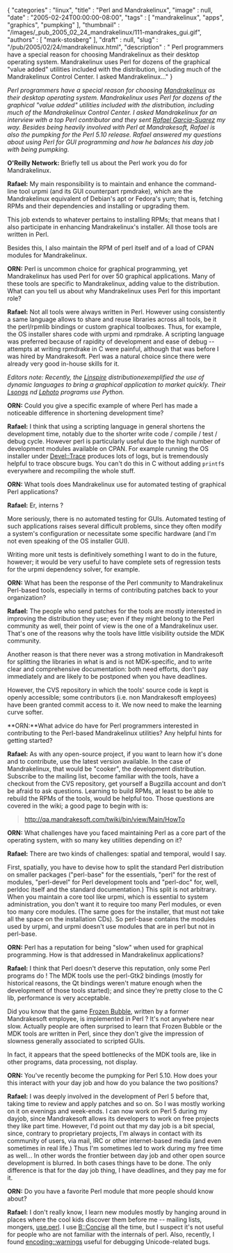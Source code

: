 {
   "categories" : "linux",
   "title" : "Perl and Mandrakelinux",
   "image" : null,
   "date" : "2005-02-24T00:00:00-08:00",
   "tags" : [
      "mandrakelinux",
      "apps",
      "graphics",
      "pumpking"
   ],
   "thumbnail" : "/images/_pub_2005_02_24_mandrakelinux/111-mandrakes_gui.gif",
   "authors" : [
      "mark-stosberg"
   ],
   "draft" : null,
   "slug" : "/pub/2005/02/24/mandrakelinux.html",
   "description" : " Perl programmers have a special reason for choosing Mandrakelinux as their desktop operating system. Mandrakelinux uses Perl for dozens of the graphical \"value added\" utilities included with the distribution, including much of the Mandrakelinux Control Center. I asked Mandrakelinux..."
}



*Perl programmers have a special reason for choosing [Mandrakelinux](http://www.mandrakelinux.com/) as their desktop operating system. Mandrakelinux uses Perl for dozens of the graphical "value added" utilities included with the distribution, including much of the Mandrakelinux Control Center. I asked Mandrakelinux for an interview with a top Perl contributor and they sent [Rafael Garcia-Suarez](http://rgarciasuarez.free.fr/) my way. Besides being heavily involved with Perl at Mandrakesoft, Rafael is also the pumpking for the Perl 5.10 release. Rafael answered my questions about using Perl for GUI programming and how he balances his day job with being pumpking.*

**O'Reilly Network:** Briefly tell us about the Perl work you do for Mandrakelinux.

**Rafael:** My main responsibility is to maintain and enhance the command-line tool urpmi (and its GUI counterpart rpmdrake), which are the Mandrakelinux equivalent of Debian's apt or Fedora's yum; that is, fetching RPMs and their dependencies and installing or upgrading them.

This job extends to whatever pertains to installing RPMs; that means that I also participate in enhancing Mandrakelinux's installer. All those tools are written in Perl.

Besides this, I also maintain the RPM of perl itself and of a load of CPAN modules for Mandrakelinux.

**ORN:** Perl is uncommon choice for graphical programming, yet Mandrakelinux has used Perl for over 50 graphical applications. Many of these tools are specific to Mandrakelinux, adding value to the distribution. What can you tell us about why Mandrakelinux uses Perl for this important role?

**Rafael:** Not all tools were always written in Perl. However using consistently a same language allows to share and reuse libraries across all tools, be it the perl/rpmlib bindings or custom graphical toolboxes. Thus, for example, the OS installer shares code with urpmi and rpmdrake. A scripting language was preferred because of rapidity of development and ease of debug -- attempts at writing rpmdrake in C were painful, although that was before I was hired by Mandrakesoft. Perl was a natural choice since there were already very good in-house skills for it.

*Editors note: Recently, the [Linspire](http://www.linspire.com/) distributionexemplified the use of dynamic languages to bring a graphical application to market quickly. Their [Lsongs](http://info.linspire.com/lsongs/) nd [Lphoto](http://info.linspire.com/lphoto/) programs use Python.*

**ORN:** Could you give a specific example of where Perl has made a noticeable difference in shortening development time?

**Rafael:** I think that using a scripting language in general shortens the development time, notably due to the shorter write code / compile / test / debug cycle. However perl is particularly useful due to the high number of development modules available on CPAN. For example running the OS installer under [Devel::Trace](https://metacpan.org/pod/Devel::Trace) produces lots of logs, but is tremendously helpful to trace obscure bugs. You can't do this in C without adding `printf`s everywhere and recompiling the whole stuff.

**ORN:** What tools does Mandrakelinux use for automated testing of graphical Perl applications?

**Rafael:** Er, interns ?

More seriously, there is no automated testing for GUIs. Automated testing of such applications raises several difficult problems, since they often modify a system's configuration or necessitate some specific hardware (and I'm not even speaking of the OS installer GUI).

Writing more unit tests is definitively something I want to do in the future, however; it would be very useful to have complete sets of regression tests for the urpmi dependency solver, for example.

**ORN:** What has been the response of the Perl community to Mandrakelinux Perl-based tools, especially in terms of contributing patches back to your organization?

**Rafael:** The people who send patches for the tools are mostly interested in improving the distribution they use; even if they might belong to the Perl community as well, their point of view is the one of a Mandrakelinux user. That's one of the reasons why the tools have little visibility outside the MDK community.

Another reason is that there never was a strong motivation in Mandrakesoft for splitting the libraries in what is and is not MDK-specific, and to write clear and comprehensive documentation: both need efforts, don't pay immediately and are likely to be postponed when you have deadlines.

However, the CVS repository in which the tools' source code is kept is openly accessible; some contributors (i.e. non Mandrakesoft employees) have been granted commit access to it. We now need to make the learning curve softer.

**ORN:**What advice do have for Perl programmers interested in contributing to the Perl-based Mandrakelinux utilities? Any helpful hints for getting started?

**Rafael:** As with any open-source project, if you want to learn how it's done and to contribute, use the latest version available. In the case of Mandrakelinux, that would be "cooker", the development distribution. Subscribe to the mailing list, become familiar with the tools, have a checkout from the CVS repository, get yourself a Bugzilla account and don't be afraid to ask questions. Learning to build RPMs, at least to be able to rebuild the RPMs of the tools, would be helpful too. Those questions are covered in the wiki; a good page to begin with is:

> <http://qa.mandrakesoft.com/twiki/bin/view/Main/HowTo>

**ORN:** What challenges have you faced maintaining Perl as a core part of the operating system, with so many key utilities depending on it?

**Rafael:** There are two kinds of challenges: spatial and temporal, would I say.

First, spatially, you have to devise how to split the standard Perl distribution on smaller packages ("perl-base" for the essentials, "perl" for the rest of modules, "perl-devel" for Perl development tools and "perl-doc" for, well, perldoc itself and the standard documentation.) This split is not arbitrary. When you maintain a core tool like urpmi, which is essential to system administration, you don't want it to require too many Perl modules, or even too many core modules. (The same goes for the installer, that must not take all the space on the installation CDs). So perl-base contains the modules used by urpmi, and urpmi doesn't use modules that are in perl but not in perl-base.

**ORN:** Perl has a reputation for being "slow" when used for graphical programming. How is that addressed in Mandrakelinux applications?

**Rafael:** I think that Perl doesn't deserve this reputation, only some Perl programs do ! The MDK tools use the perl-Gtk2 bindings (mostly for historical reasons, the Qt bindings weren't mature enough when the development of those tools started); and since they're pretty close to the C lib, performance is very acceptable.

Did you know that the game [Frozen Bubble](http://www.frozen-bubble.org/), written by a former Mandrakesoft employee, is implemented in Perl ? It's not anywhere near slow. Actually people are often surprised to learn that Frozen Bubble or the MDK tools are written in Perl, since they don't give the impression of slowness generally associated to scripted GUIs.

In fact, it appears that the speed bottlenecks of the MDK tools are, like in other programs, data processing, not display.

**ORN:** You've recently become the pumpking for Perl 5.10. How does your this interact with your day job and how do you balance the two positions?

**Rafael:** I was deeply involved in the development of Perl 5 before that, taking time to review and apply patches and so on. So I was mostly working on it on evenings and week-ends. I can now work on Perl 5 during my dayjob, since Mandrakesoft allows its developers to work on free projects they like part time. However, I'd point out that my day job is a bit special, since, contrary to proprietary projects, I'm always in contact with its community of users, via mail, IRC or other internet-based media (and even sometimes in real life.) Thus I'm sometimes led to work during my free time as well... In other words the frontier between day job and other open source development is blurred. In both cases things have to be done. The only difference is that for the day job thing, I have deadlines, and they pay me for it.

**ORN:** Do you have a favorite Perl module that more people should know about?

**Rafael:** I don't really know, I learn new modules mostly by hanging around in places where the cool kids discover them before me -- mailing lists, mongers, [use.perl](http://use.perl.org/). I use [B::Concise](https://metacpan.org/pod/B::Concise) all the time, but I suspect it's not useful for people who are not familiar with the internals of perl. Also, recently, I found [encoding::warnings](https://metacpan.org/pod/encoding::warnings) useful for debugging Unicode-related bugs.
